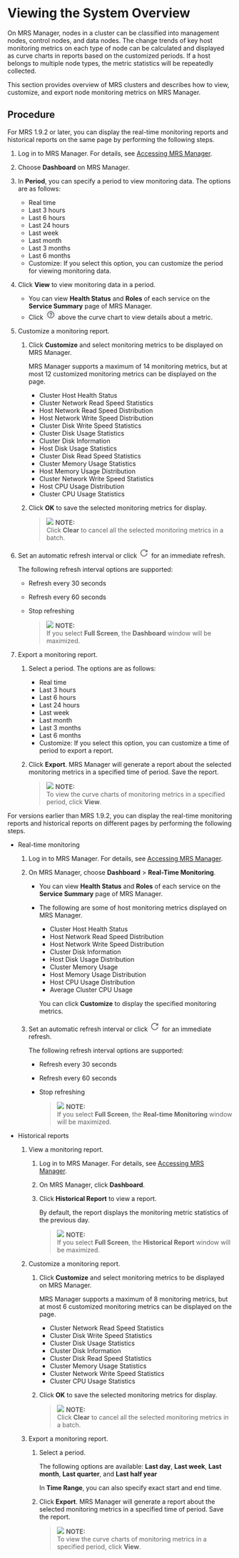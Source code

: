 # Viewing the System Overview<a name="EN-US_TOPIC_0125376053"></a>

On MRS Manager, nodes in a cluster can be classified into management nodes, control nodes, and data nodes. The change trends of key host monitoring metrics on each type of node can be calculated and displayed as curve charts in reports based on the customized periods. If a host belongs to multiple node types, the metric statistics will be repeatedly collected.

This section provides overview of MRS clusters and describes how to view, customize, and export node monitoring metrics on MRS Manager.

## Procedure<a name="section4647134554116"></a>

For MRS 1.9.2 or later, you can display the real-time monitoring reports and historical reports on the same page by performing the following steps.

1.  Log in to MRS Manager. For details, see  [Accessing MRS Manager](accessing-mrs-manager.md).
2.  Choose  **Dashboard**  on MRS Manager.
3.  In  **Period**, you can specify a period to view monitoring data. The options are as follows:
    -   Real time
    -   Last 3 hours
    -   Last 6 hours
    -   Last 24 hours
    -   Last week
    -   Last month
    -   Last 3 months
    -   Last 6 months
    -   Customize: If you select this option, you can customize the period for viewing monitoring data.

4.  Click  **View**  to view monitoring data in a period.
    -   You can view  **Health Status**  and  **Roles**  of each service on the  **Service Summary**  page of MRS Manager.
    -   Click  ![](figures/icon_mrs_question.png)  above the curve chart to view details about a metric.

5.  Customize a monitoring report.
    1.  Click  **Customize**  and select monitoring metrics to be displayed on MRS Manager.

        MRS Manager supports a maximum of 14 monitoring metrics, but at most 12 customized monitoring metrics can be displayed on the page.

        -   Cluster Host Health Status
        -   Cluster Network Read Speed Statistics
        -   Host Network Read Speed Distribution
        -   Host Network Write Speed Distribution
        -   Cluster Disk Write Speed Statistics
        -   Cluster Disk Usage Statistics
        -   Cluster Disk Information
        -   Host Disk Usage Statistics
        -   Cluster Disk Read Speed Statistics
        -   Cluster Memory Usage Statistics
        -   Host Memory Usage Distribution
        -   Cluster Network Write Speed Statistics
        -   Host CPU Usage Distribution
        -   Cluster CPU Usage Statistics

    2.  Click  **OK**  to save the selected monitoring metrics for display.

        >![](/images/icon-note.gif) **NOTE:**   
        >Click  **Clear**  to cancel all the selected monitoring metrics in a batch.  


6.  Set an automatic refresh interval or click  ![](figures/icon_mrs_fresh_r.png)  for an immediate refresh.

    The following refresh interval options are supported:

    -   Refresh every 30 seconds
    -   Refresh every 60 seconds
    -   Stop refreshing

        >![](/images/icon-note.gif) **NOTE:**   
        >If you select  **Full Screen**, the  **Dashboard**  window will be maximized.  


7.  Export a monitoring report.
    1.  Select a period. The options are as follows:
        -   Real time
        -   Last 3 hours
        -   Last 6 hours
        -   Last 24 hours
        -   Last week
        -   Last month
        -   Last 3 months
        -   Last 6 months
        -   Customize: If you select this option, you can customize a time of period to export a report.

    2.  Click  **Export**. MRS Manager will generate a report about the selected monitoring metrics in a specified time of period. Save the report.

        >![](/images/icon-note.gif) **NOTE:**   
        >To view the curve charts of monitoring metrics in a specified period, click  **View**.  



For versions earlier than MRS 1.9.2, you can display the real-time monitoring reports and historical reports on different pages by performing the following steps.

-   Real-time monitoring
    1.  Log in to MRS Manager. For details, see  [Accessing MRS Manager](accessing-mrs-manager.md).
    2.  On MRS Manager, choose  **Dashboard**  \>  **Real-Time Monitoring**.
        -   You can view  **Health Status**  and  **Roles**  of each service on the  **Service Summary**  page of MRS Manager.
        -   The following are some of host monitoring metrics displayed on MRS Manager.

            -   Cluster Host Health Status
            -   Host Network Read Speed Distribution
            -   Host Network Write Speed Distribution
            -   Cluster Disk Information
            -   Host Disk Usage Distribution
            -   Cluster Memory Usage
            -   Host Memory Usage Distribution
            -   Host CPU Usage Distribution
            -   Average Cluster CPU Usage

            You can click  **Customize**  to display the specified monitoring metrics.

    3.  Set an automatic refresh interval or click  ![](figures/icon_mrs_fresh_r.png)  for an immediate refresh.

        The following refresh interval options are supported:

        -   Refresh every 30 seconds
        -   Refresh every 60 seconds
        -   Stop refreshing

            >![](/images/icon-note.gif) **NOTE:**   
            >If you select  **Full Screen**, the  **Real-time Monitoring**  window will be maximized.  



-   Historical reports
    1.  View a monitoring report.
        1.  Log in to MRS Manager. For details, see  [Accessing MRS Manager](accessing-mrs-manager.md).
        2.  On MRS Manager, click  **Dashboard**.
        3.  Click  **Historical Report**  to view a report.

            By default, the report displays the monitoring metric statistics of the previous day.

            >![](/images/icon-note.gif) **NOTE:**   
            >If you select  **Full Screen**, the  **Historical Report**  window will be maximized.  


    2.  Customize a monitoring report.
        1.  Click  **Customize**  and select monitoring metrics to be displayed on MRS Manager.

            MRS Manager supports a maximum of 8 monitoring metrics, but at most 6 customized monitoring metrics can be displayed on the page.

            -   Cluster Network Read Speed Statistics
            -   Cluster Disk Write Speed Statistics
            -   Cluster Disk Usage Statistics
            -   Cluster Disk Information
            -   Cluster Disk Read Speed Statistics
            -   Cluster Memory Usage Statistics
            -   Cluster Network Write Speed Statistics
            -   Cluster CPU Usage Statistics

        2.  Click  **OK**  to save the selected monitoring metrics for display.

            >![](/images/icon-note.gif) **NOTE:**   
            >Click  **Clear**  to cancel all the selected monitoring metrics in a batch.  


    3.  Export a monitoring report.
        1.  Select a period.

            The following options are available:  **Last day**,  **Last week**,  **Last month**,  **Last quarter**, and  **Last half year**

            In  **Time Range**, you can also specify exact start and end time.

        2.  Click  **Export**. MRS Manager will generate a report about the selected monitoring metrics in a specified time of period. Save the report.

            >![](/images/icon-note.gif) **NOTE:**   
            >To view the curve charts of monitoring metrics in a specified period, click  **View**.  




